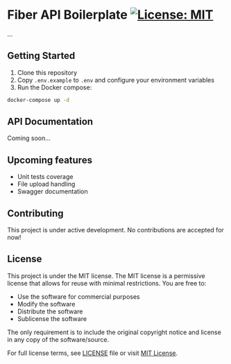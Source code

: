 # Fiber API Boilerplate [![License: MIT](https://img.shields.io/badge/License-MIT-blue.svg)](https://opensource.org/licenses/MIT)

...

## Getting Started

1. Clone this repository
2. Copy `.env.example` to `.env` and configure your environment variables
3. Run the Docker compose:

```sh
docker-compose up -d
```

## API Documentation

Coming soon...

## Upcoming features

- Unit tests coverage
- File upload handling
- Swagger documentation

## Contributing

This project is under active development. No contributions are accepted for now!

## License

This project is under the MIT license. The MIT license is a permissive license that allows for reuse with minimal restrictions. You are free to:

- Use the software for commercial purposes
- Modify the software
- Distribute the software
- Sublicense the software

The only requirement is to include the original copyright notice and license in any copy of the software/source.

For full license terms, see [LICENSE](LICENSE) file or visit [MIT License](https://opensource.org/licenses/MIT).

